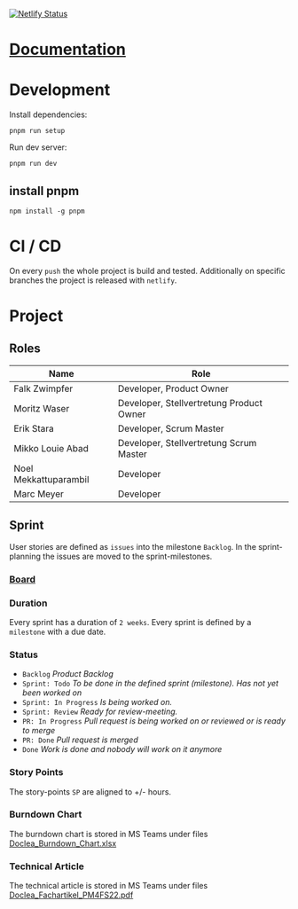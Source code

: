 [![Netlify Status](https://api.netlify.com/api/v1/badges/97257f5d-1ddc-4318-a2f2-def9a8be7bf1/deploy-status)](https://app.netlify.com/sites/doclea/deploys)

# [Documentation](docs/index.md)

# Development

Install dependencies:

```
pnpm run setup
```

Run dev server:

```
pnpm run dev
```


## install pnpm

```
npm install -g pnpm
```

# CI / CD

On every `push` the whole project is build and tested. Additionally on specific branches the project is released with `netlify`.

# Project

## Roles

| Name                  | Role                                     |
| --------------------- | ---------------------------------------- |
| Falk Zwimpfer         | Developer, Product Owner                 |
| Moritz Waser          | Developer, Stellvertretung Product Owner |
| Erik Stara            | Developer, Scrum Master                  |
| Mikko Louie Abad      | Developer, Stellvertretung Scrum Master  |
| Noel Mekkattuparambil | Developer                                |
| Marc Meyer            | Developer                                |

## Sprint

User stories are defined as `issues` into the milestone `Backlog`. In the sprint-planning the issues are moved to the sprint-milestones.

### [Board](https://github.com/users/FalkZ/projects/2/views/2)

### Duration

Every sprint has a duration of `2 weeks`. Every sprint is defined by a `milestone` with a due date.

### Status

- `Backlog` _Product Backlog_
- `Sprint: Todo` _To be done in the defined sprint (milestone). Has not yet been worked on_
- `Sprint: In Progress` _Is being worked on._
- `Sprint: Review` _Ready for review-meeting._
- `PR: In Progress` _Pull request is being worked on or reviewed or is ready to merge_
- `PR: Done` _Pull request is merged_
- `Done` _Work is done and nobody will work on it anymore_

### Story Points

The story-points `SP` are aligned to +/- hours.

### Burndown Chart

The burndown chart is stored in MS Teams under files [Doclea_Burndown_Chart.xlsx](https://zhaw.sharepoint.com/:x:/s/PM4Doclea/EYVPOceyMERGoH3cm_8GU18BaUObmT175e3nHpUQGCEB6Q?e=gtbt9B)

### Technical Article

The technical article is stored in MS Teams under files [Doclea_Fachartikel_PM4FS22.pdf](https://zhaw.sharepoint.com/:b:/s/PM4Doclea/EbC5CZv1eYZFiPZ1FuwK7ZgBuTfvD5ZiD7_tagiDTwmW3w?e=ZeZxFg)
